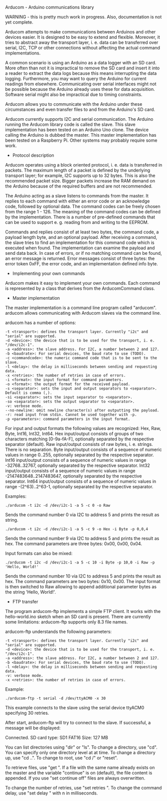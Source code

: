 Arducom - Arduino communications library

WARNING - this is pretty much work in progress. Also, documentation is not yet complete.

Arducom attempts to make communications between Arduinos and other devices easier.
It is designed to be easy to extend and flexible. Moreover, it tries to abstract
away the transport layer, i. e. data can be transferred over serial, I2C, TCP or
other connections without affecting the actual command implementations.

A common scenario is using an Arduino as a data logger with an SD card. More often
than not it is impractical to remove the SD card and insert it into a reader to
extract the data logs because this means interrupting the data logging.
Furthermore, you may want to query the Arduino for current readings from elsewhere.
Communicating over serial interfaces might not be possible because the
Arduino already uses these for data acquisition. Software serial might also be
impractical due to timing constraints.

Arducom allows you to communicate with the Arduino under these circumstances and
even transfer files to and from the Arduino's SD card.

Arducom currently supports I2C and serial communication. The Arduino running the
Arducom library code is called the slave. This slave implementation has been tested
on an Arduino Uno clone. The device calling the Arduino is dubbed the master.
This master implementation has been tested on a Raspberry Pi. 
Other systems may probably require some work.

* Protocol description

Arducom operates using a block oriented protocol, i. e. data is transferred in packets.
The maximum length of a packet is defined by the underlying transport layer;
for example, I2C supports up to 32 bytes. This is also the recommended packet size.
Bigger packets increase the RAM demand on the Arduino because of the required buffers
and are not recommended.

The Arduino acting as a slave listens to commands from the master. It replies to each
command with either an error code or an acknowledge code, followed by optional data.
The command codes can be freely chosen from the range 1 - 126. The meaning of the
command codes can be defined by the implementation. There is a number of pre-defined
commands that can be used to support e. g. reading from and writing to the EEPROM.

Commands and replies consist of at least two bytes, the command code, a payload length byte, 
and an optional payload. After receiving a command, the slave tries to find an implementation
for this command code which is executed when found. The implementation can examine the
payload and send data back. In case of errors, or if no matching command can be found,
an error message is returned. Error messages consist of three bytes: the error token 0xFF,
the error code, and an implementation defined info byte.

* Implementing your own commands

Arducom makes it easy to implement your own commands. Each command is represented by
a class that derives from the ArducomCommand class.

* Master implementation

The master implementation is a command line program called "arducom". 
arducom allows communicating with Arducom slaves via the command line.

arducom has a number of options:

    -t <transport>: defines the transport layer. Currently "i2c" and "serial" are supported.
    -d <device>: the device that is to be used for the transport, i. e. "/dev/i2c-1".
    -a <address>: the slave address. For I2C, a number between 2 and 127.
    -b <baudrate>: For serial devices, the baud rate to use (TODO).
    -c <commandcode>: the numeric command code that is to be sent to the slave.
    -l <delay>: the delay in milliseconds between sending and requesting data.
    -x <retries>: the number of retries in case of errors.
    -i <format>: the input format for command parameters.
    -o <format>: the output format for the received payload.
    -s <separator>: sets the input and output separators to <separator>. Default is comma (,).
    -si <separator>: sets the input separator to <separator>.
    -so <separator>: sets the output separator to <separator>.
    -v: verbose mode.
    --no-newline: omit newline character(s) after outputting the payload.
    -r: read input from stdin. Cannot be used together with -p.
    -p <parameters>: command parameters in the input format.
  
For input and output formats the following values are recognized:
Hex, Raw, Byte, Int16, Int32, Int64.
Hex input/output consists of groups of two characters matching [0-9a-fA-F], optionally
separated by the respective separator (default).
Raw input/output consists of raw bytes, i. e. strings. There is no separation.
Byte input/output consists of a sequence of numeric values in range 0..255, optionally
separated by the respective separator.
Int16 input/output consists of a sequence of numeric values in range -32768..32767, 
optionally separated by the respective separator.
Int32 input/output consists of a sequence of numeric values in range -2147483648..2147483647, 
optionally separated by the respective separator.
Int64 input/output consists of a sequence of numeric values in range -(2^63)..2^63-1, 
optionally separated by the respective separator.

Examples:

    ./arducom -t i2c -d /dev/i2c-1 -a 5 -c 0 -o Raw
Sends the command number 0 via I2C to address 5 and prints the result as string.

    ./arducom -t i2c -d /dev/i2c-1 -a 5 -c 9 -o Hex -i Byte -p 0,0,4
Sends the command number 9 via I2C to address 5 and prints the result as hex.
The command parameters are three bytes: 0x00, 0x00, 0x04.

Input formats can also be mixed:

    ./arducom -t i2c -d /dev/i2c-1 -a 5 -c 10 -i Byte -p 10,0 -i Raw -p 'Hello, World!'
Sends the command number 10 via I2C to address 5 and prints the result as hex.
The command parameters are two bytes: 0x10, 0x00. The input format is then switched to
Raw allowing to append additional parameter bytes as the string 'Hello, World!'.

* FTP transfer

The program arducom-ftp implements a simple FTP client. It works with the hello-world.ino sketch
when an SD card is present. There are currently some limitations: arducom-ftp supports only 8.3
file names.

arducom-ftp understands the following parameters:

    -t <transport>: defines the transport layer. Currently "i2c" and "serial" are supported.
    -d <device>: the device that is to be used for the transport, i. e. "/dev/i2c-1".
    -a <address>: the slave address. For I2C, a number between 2 and 127.
    -b <baudrate>: For serial devices, the baud rate to use (TODO).
    -l <delay>: the delay in milliseconds between sending and requesting data.
    -v: verbose mode.
    -x <retries>: the number of retries in case of errors.
  
Example:

    ./arducom-ftp -t serial -d /dev/ttyACM0 -x 30
This example connects to the slave using the serial device ttyACM0 specifying 30 retries.

After start, arducom-ftp will try to connect to the slave. If successful, a message will be displayed:

Connected. SD card type: SD1  FAT16 Size: 127 MB

You can list directories using "dir" or "ls". To change a directory, use "cd". You can specify only
one directory level at at time. To change a directory up, use "cd ..". To change to root, use "cd /" or
"reset".

To retrieve files, use "get <filename>". If a file with the same name already exists on the master and
the variable "continue" is on (default), the file content is appended. If you use "set continue off" files
are always overwritten.

To change the number of retries, use "set retries <n>".
To change the command delay, use "set delay <n>" with n in milliseconds.

